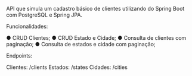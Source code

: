 API que simula um cadastro básico de clientes utilizando do Spring Boot com PostgreSQL e Spring JPA.

Funcionalidades:

● CRUD Clientes;
● CRUD Estado e Cidade;
● Consulta de clientes com paginação;
● Consulta de estados e cidade com paginação;

Endpoints:

Clientes: /clients
Estados: /states
Cidades: /cities
